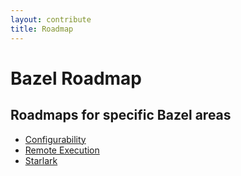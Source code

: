 ```yaml
---
layout: contribute
title: Roadmap
---
```


# Bazel Roadmap

## Roadmaps for specific Bazel areas

*  [Configurability](roadmaps/configuration.html)
*  [Remote Execution](roadmaps/remote-execution.html)
*  [Starlark](roadmaps/starlark.html)
